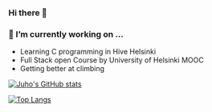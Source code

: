 ### Hi there 👋

### 🔭 I’m currently working on ...
- Learning C programming in Hive Helsinki
- Full Stack open Course by University of Helsinki MOOC
- Getting better at climbing

[![Juho's GitHub stats](https://github-readme-stats.vercel.app/api?username=JuhoKangas&show_icons=true&theme=darcula)](https://github.com/anuraghazra/github-readme-stats)

[![Top Langs](https://github-readme-stats.vercel.app/api/top-langs/?username=JuhoKangas&theme=darcula&layout=compact)](https://github.com/anuraghazra/github-readme-stats)


<!--
**JuhoKangas/JuhoKangas** is a ✨ _special_ ✨ repository because its `README.md` (this file) appears on your GitHub profile.

Here are some ideas to get you started:

- 🔭 I’m currently working on ...
- 🌱 I’m currently learning ...
- 👯 I’m looking to collaborate on ...
- 🤔 I’m looking for help with ...
- 💬 Ask me about ...
- 📫 How to reach me: ...
- 😄 Pronouns: ...
- ⚡ Fun fact: ...
-->
